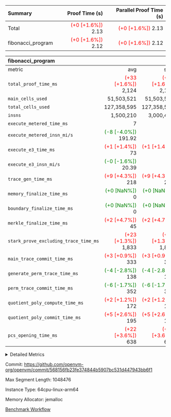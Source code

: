 | Summary | Proof Time (s) | Parallel Proof Time (s) |
|:---|---:|---:|
| Total | <span style='color: red'>(+0 [+1.6%])</span> 2.13 | <span style='color: red'>(+0 [+1.6%])</span> 2.13 |
| fibonacci_program | <span style='color: red'>(+0 [+1.6%])</span> 2.12 | <span style='color: red'>(+0 [+1.6%])</span> 2.12 |


| fibonacci_program |||||
|:---|---:|---:|---:|---:|
|metric|avg|sum|max|min|
| `total_proof_time_ms ` | <span style='color: red'>(+33 [+1.6%])</span> 2,124 | <span style='color: red'>(+33 [+1.6%])</span> 2,124 | <span style='color: red'>(+33 [+1.6%])</span> 2,124 | <span style='color: red'>(+33 [+1.6%])</span> 2,124 |
| `main_cells_used     ` |  51,503,521 |  51,503,521 |  51,503,521 |  51,503,521 |
| `total_cells_used    ` |  127,358,595 |  127,358,595 |  127,358,595 |  127,358,595 |
| `insns               ` |  1,500,210 |  3,000,420 |  1,500,210 |  1,500,210 |
| `execute_metered_time_ms` |  7 | -          | -          | -          |
| `execute_metered_insn_mi/s` | <span style='color: green'>(-8 [-4.0%])</span> 191.92 | -          | <span style='color: green'>(-8 [-4.0%])</span> 191.92 | <span style='color: green'>(-8 [-4.0%])</span> 191.92 |
| `execute_e3_time_ms  ` | <span style='color: red'>(+1 [+1.4%])</span> 73 | <span style='color: red'>(+1 [+1.4%])</span> 73 | <span style='color: red'>(+1 [+1.4%])</span> 73 | <span style='color: red'>(+1 [+1.4%])</span> 73 |
| `execute_e3_insn_mi/s` | <span style='color: green'>(-0 [-1.6%])</span> 20.39 | -          | <span style='color: green'>(-0 [-1.6%])</span> 20.39 | <span style='color: green'>(-0 [-1.6%])</span> 20.39 |
| `trace_gen_time_ms   ` | <span style='color: red'>(+9 [+4.3%])</span> 218 | <span style='color: red'>(+9 [+4.3%])</span> 218 | <span style='color: red'>(+9 [+4.3%])</span> 218 | <span style='color: red'>(+9 [+4.3%])</span> 218 |
| `memory_finalize_time_ms` | <span style='color: green'>(+0 [NaN%])</span> 0 | <span style='color: green'>(+0 [NaN%])</span> 0 | <span style='color: green'>(+0 [NaN%])</span> 0 | <span style='color: green'>(+0 [NaN%])</span> 0 |
| `boundary_finalize_time_ms` | <span style='color: green'>(+0 [NaN%])</span> 0 | <span style='color: green'>(+0 [NaN%])</span> 0 | <span style='color: green'>(+0 [NaN%])</span> 0 | <span style='color: green'>(+0 [NaN%])</span> 0 |
| `merkle_finalize_time_ms` | <span style='color: red'>(+2 [+4.7%])</span> 45 | <span style='color: red'>(+2 [+4.7%])</span> 45 | <span style='color: red'>(+2 [+4.7%])</span> 45 | <span style='color: red'>(+2 [+4.7%])</span> 45 |
| `stark_prove_excluding_trace_time_ms` | <span style='color: red'>(+23 [+1.3%])</span> 1,833 | <span style='color: red'>(+23 [+1.3%])</span> 1,833 | <span style='color: red'>(+23 [+1.3%])</span> 1,833 | <span style='color: red'>(+23 [+1.3%])</span> 1,833 |
| `main_trace_commit_time_ms` | <span style='color: red'>(+3 [+0.9%])</span> 333 | <span style='color: red'>(+3 [+0.9%])</span> 333 | <span style='color: red'>(+3 [+0.9%])</span> 333 | <span style='color: red'>(+3 [+0.9%])</span> 333 |
| `generate_perm_trace_time_ms` | <span style='color: green'>(-4 [-2.8%])</span> 138 | <span style='color: green'>(-4 [-2.8%])</span> 138 | <span style='color: green'>(-4 [-2.8%])</span> 138 | <span style='color: green'>(-4 [-2.8%])</span> 138 |
| `perm_trace_commit_time_ms` | <span style='color: green'>(-6 [-1.7%])</span> 352 | <span style='color: green'>(-6 [-1.7%])</span> 352 | <span style='color: green'>(-6 [-1.7%])</span> 352 | <span style='color: green'>(-6 [-1.7%])</span> 352 |
| `quotient_poly_compute_time_ms` | <span style='color: red'>(+2 [+1.2%])</span> 172 | <span style='color: red'>(+2 [+1.2%])</span> 172 | <span style='color: red'>(+2 [+1.2%])</span> 172 | <span style='color: red'>(+2 [+1.2%])</span> 172 |
| `quotient_poly_commit_time_ms` | <span style='color: red'>(+5 [+2.6%])</span> 195 | <span style='color: red'>(+5 [+2.6%])</span> 195 | <span style='color: red'>(+5 [+2.6%])</span> 195 | <span style='color: red'>(+5 [+2.6%])</span> 195 |
| `pcs_opening_time_ms ` | <span style='color: red'>(+22 [+3.6%])</span> 638 | <span style='color: red'>(+22 [+3.6%])</span> 638 | <span style='color: red'>(+22 [+3.6%])</span> 638 | <span style='color: red'>(+22 [+3.6%])</span> 638 |



<details>
<summary>Detailed Metrics</summary>

|  | keygen_time_ms | commit_exe_time_ms | app proof_time_ms |
| --- | --- | --- |
|  | 207 | 6 | 2,417 | 

| group | prove_segment_time_ms | memory_to_vec_partition_time_ms | insns | fri.log_blowup | execute_metered_time_ms | execute_metered_insn_mi/s | compute_user_public_values_proof_time_ms |
| --- | --- | --- | --- | --- | --- | --- | --- |
| fibonacci_program | 2,368 | 6 | 1,500,210 | 1 | 7 | 191.92 | 38 | 

| group | air_name | quotient_deg | interactions | constraints |
| --- | --- | --- | --- | --- |
| fibonacci_program | AccessAdapterAir<16> | 2 | 5 | 12 | 
| fibonacci_program | AccessAdapterAir<2> | 2 | 5 | 12 | 
| fibonacci_program | AccessAdapterAir<32> | 2 | 5 | 12 | 
| fibonacci_program | AccessAdapterAir<4> | 2 | 5 | 12 | 
| fibonacci_program | AccessAdapterAir<8> | 2 | 5 | 12 | 
| fibonacci_program | BitwiseOperationLookupAir<8> | 2 | 2 | 4 | 
| fibonacci_program | MemoryMerkleAir<8> | 2 | 4 | 39 | 
| fibonacci_program | PersistentBoundaryAir<8> | 2 | 3 | 7 | 
| fibonacci_program | PhantomAir | 2 | 3 | 5 | 
| fibonacci_program | Poseidon2PeripheryAir<BabyBearParameters>, 1> | 2 | 1 | 286 | 
| fibonacci_program | ProgramAir | 1 | 1 | 4 | 
| fibonacci_program | RangeTupleCheckerAir<2> | 1 | 1 | 4 | 
| fibonacci_program | Rv32HintStoreAir | 2 | 18 | 28 | 
| fibonacci_program | VariableRangeCheckerAir | 1 | 1 | 4 | 
| fibonacci_program | VmAirWrapper<Rv32BaseAluAdapterAir, BaseAluCoreAir<4, 8> | 2 | 20 | 37 | 
| fibonacci_program | VmAirWrapper<Rv32BaseAluAdapterAir, LessThanCoreAir<4, 8> | 2 | 18 | 40 | 
| fibonacci_program | VmAirWrapper<Rv32BaseAluAdapterAir, ShiftCoreAir<4, 8> | 2 | 24 | 91 | 
| fibonacci_program | VmAirWrapper<Rv32BranchAdapterAir, BranchEqualCoreAir<4> | 2 | 11 | 20 | 
| fibonacci_program | VmAirWrapper<Rv32BranchAdapterAir, BranchLessThanCoreAir<4, 8> | 2 | 13 | 35 | 
| fibonacci_program | VmAirWrapper<Rv32CondRdWriteAdapterAir, Rv32JalLuiCoreAir> | 2 | 10 | 18 | 
| fibonacci_program | VmAirWrapper<Rv32JalrAdapterAir, Rv32JalrCoreAir> | 2 | 16 | 20 | 
| fibonacci_program | VmAirWrapper<Rv32LoadStoreAdapterAir, LoadSignExtendCoreAir<4, 8> | 2 | 18 | 33 | 
| fibonacci_program | VmAirWrapper<Rv32LoadStoreAdapterAir, LoadStoreCoreAir<4> | 2 | 17 | 40 | 
| fibonacci_program | VmAirWrapper<Rv32MultAdapterAir, DivRemCoreAir<4, 8> | 2 | 25 | 84 | 
| fibonacci_program | VmAirWrapper<Rv32MultAdapterAir, MulHCoreAir<4, 8> | 2 | 24 | 31 | 
| fibonacci_program | VmAirWrapper<Rv32MultAdapterAir, MultiplicationCoreAir<4, 8> | 2 | 19 | 19 | 
| fibonacci_program | VmAirWrapper<Rv32RdWriteAdapterAir, Rv32AuipcCoreAir> | 2 | 12 | 14 | 
| fibonacci_program | VmConnectorAir | 2 | 5 | 11 | 

| group | air_name | segment | rows | prep_cols | perm_cols | main_cols | cells |
| --- | --- | --- | --- | --- | --- | --- | --- |
| fibonacci_program | AccessAdapterAir<8> | 0 | 128 |  | 16 | 17 | 4,224 | 
| fibonacci_program | BitwiseOperationLookupAir<8> | 0 | 65,536 | 3 | 8 | 2 | 655,360 | 
| fibonacci_program | MemoryMerkleAir<8> | 0 | 512 |  | 16 | 32 | 24,576 | 
| fibonacci_program | PersistentBoundaryAir<8> | 0 | 128 |  | 12 | 20 | 4,096 | 
| fibonacci_program | PhantomAir | 0 | 1 |  | 12 | 6 | 18 | 
| fibonacci_program | Poseidon2PeripheryAir<BabyBearParameters>, 1> | 0 | 256 |  | 8 | 300 | 78,848 | 
| fibonacci_program | ProgramAir | 0 | 8,192 |  | 8 | 10 | 147,456 | 
| fibonacci_program | RangeTupleCheckerAir<2> | 0 | 524,288 | 2 | 8 | 1 | 4,718,592 | 
| fibonacci_program | Rv32HintStoreAir | 0 | 4 |  | 44 | 32 | 304 | 
| fibonacci_program | VariableRangeCheckerAir | 0 | 262,144 | 2 | 8 | 1 | 2,359,296 | 
| fibonacci_program | VmAirWrapper<Rv32BaseAluAdapterAir, BaseAluCoreAir<4, 8> | 0 | 1,048,576 |  | 52 | 36 | 92,274,688 | 
| fibonacci_program | VmAirWrapper<Rv32BaseAluAdapterAir, LessThanCoreAir<4, 8> | 0 | 524,288 |  | 40 | 37 | 40,370,176 | 
| fibonacci_program | VmAirWrapper<Rv32BranchAdapterAir, BranchEqualCoreAir<4> | 0 | 262,144 |  | 28 | 26 | 14,155,776 | 
| fibonacci_program | VmAirWrapper<Rv32BranchAdapterAir, BranchLessThanCoreAir<4, 8> | 0 | 8 |  | 32 | 32 | 512 | 
| fibonacci_program | VmAirWrapper<Rv32CondRdWriteAdapterAir, Rv32JalLuiCoreAir> | 0 | 131,072 |  | 28 | 18 | 6,029,312 | 
| fibonacci_program | VmAirWrapper<Rv32JalrAdapterAir, Rv32JalrCoreAir> | 0 | 16 |  | 36 | 28 | 1,024 | 
| fibonacci_program | VmAirWrapper<Rv32LoadStoreAdapterAir, LoadStoreCoreAir<4> | 0 | 128 |  | 52 | 41 | 11,904 | 
| fibonacci_program | VmAirWrapper<Rv32RdWriteAdapterAir, Rv32AuipcCoreAir> | 0 | 16 |  | 28 | 20 | 768 | 
| fibonacci_program | VmConnectorAir | 0 | 2 | 1 | 16 | 5 | 42 | 

| group | segment | trace_gen_time_ms | total_proof_time_ms | total_cells_used | total_cells | system_trace_gen_time_ms | stark_prove_excluding_trace_time_ms | single_trace_gen_time_ms | quotient_poly_compute_time_ms | quotient_poly_commit_time_ms | perm_trace_commit_time_ms | pcs_opening_time_ms | merkle_finalize_time_ms | memory_to_vec_partition_time_ms | memory_finalize_time_ms | main_trace_commit_time_ms | main_cells_used | insns | generate_perm_trace_time_ms | execute_e3_time_ms | execute_e3_insn_mi/s | boundary_finalize_time_ms |
| --- | --- | --- | --- | --- | --- | --- | --- | --- | --- | --- | --- | --- | --- | --- | --- | --- | --- | --- | --- | --- | --- | --- |
| fibonacci_program | 0 | 218 | 2,124 | 127,358,595 | 160,836,972 | 218 | 1,833 | 2 | 172 | 195 | 352 | 638 | 45 | 8 | 0 | 333 | 51,503,521 | 1,500,210 | 138 | 73 | 20.39 | 0 | 

| group | segment | trace_height_constraint | weighted_sum | threshold |
| --- | --- | --- | --- | --- |
| fibonacci_program | 0 | 0 | 3,932,510 | 2,013,265,921 | 
| fibonacci_program | 0 | 1 | 10,749,336 | 2,013,265,921 | 
| fibonacci_program | 0 | 2 | 1,966,255 | 2,013,265,921 | 
| fibonacci_program | 0 | 3 | 10,749,404 | 2,013,265,921 | 
| fibonacci_program | 0 | 4 | 1,664 | 2,013,265,921 | 
| fibonacci_program | 0 | 5 | 640 | 2,013,265,921 | 
| fibonacci_program | 0 | 6 | 7,209,084 | 2,013,265,921 | 
| fibonacci_program | 0 | 7 |  | 2,013,265,921 | 
| fibonacci_program | 0 | 8 | 35,534,845 | 2,013,265,921 | 

</details>


Commit: https://github.com/openvm-org/openvm/commit/568156fb23fe374844b5907bc531d447943bb6f1

Max Segment Length: 1048476

Instance Type: 64cpu-linux-arm64

Memory Allocator: jemalloc

[Benchmark Workflow](https://github.com/openvm-org/openvm/actions/runs/16763186065)
